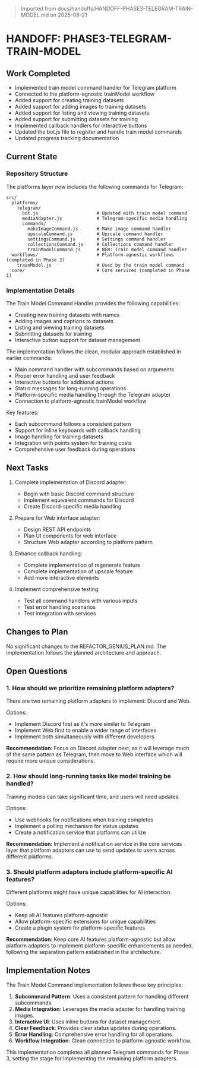 > Imported from docs/handoffs/HANDOFF-PHASE3-TELEGRAM-TRAIN-MODEL.md on 2025-08-21

# HANDOFF: PHASE3-TELEGRAM-TRAIN-MODEL

## Work Completed
- Implemented train model command handler for Telegram platform
- Connected to the platform-agnostic trainModel workflow
- Added support for creating training datasets
- Added support for adding images to training datasets
- Added support for listing and viewing training datasets
- Added support for submitting datasets for training
- Implemented callback handlers for interactive buttons
- Updated the bot.js file to register and handle train model commands
- Updated progress tracking documentation

## Current State

### Repository Structure
The platforms layer now includes the following commands for Telegram:

```
src/
  platforms/
    telegram/
      bot.js                      # Updated with train model command
      mediaAdapter.js             # Telegram-specific media handling
      commands/
        makeImageCommand.js       # Make image command handler
        upscaleCommand.js         # Upscale command handler
        settingsCommand.js        # Settings command handler
        collectionsCommand.js     # Collections command handler
        trainModelCommand.js      # NEW: Train model command handler
  workflows/                      # Platform-agnostic workflows (completed in Phase 2)
    trainModel.js                 # Used by the train model command
  core/                           # Core services (completed in Phase 1)
```

### Implementation Details

The Train Model Command Handler provides the following capabilities:
- Creating new training datasets with names
- Adding images and captions to datasets
- Listing and viewing training datasets
- Submitting datasets for training
- Interactive button support for dataset management

The implementation follows the clean, modular approach established in earlier commands:
- Main command handler with subcommands based on arguments
- Proper error handling and user feedback
- Interactive buttons for additional actions
- Status messages for long-running operations
- Platform-specific media handling through the Telegram adapter
- Connection to platform-agnostic trainModel workflow

Key features:
- Each subcommand follows a consistent pattern
- Support for inline keyboards with callback handling
- Image handling for training datasets
- Integration with points system for training costs
- Comprehensive user feedback during operations

## Next Tasks
1. Complete implementation of Discord adapter:
   - Begin with basic Discord command structure
   - Implement equivalent commands for Discord
   - Create Discord-specific media handling

2. Prepare for Web interface adapter:
   - Design REST API endpoints
   - Plan UI components for web interface
   - Structure Web adapter according to platform pattern

3. Enhance callback handling:
   - Complete implementation of regenerate feature
   - Complete implementation of upscale feature
   - Add more interactive elements

4. Implement comprehensive testing:
   - Test all command handlers with various inputs
   - Test error handling scenarios
   - Test integration with services

## Changes to Plan
No significant changes to the REFACTOR_GENIUS_PLAN.md. The implementation follows the planned architecture and approach.

## Open Questions

### 1. How should we prioritize remaining platform adapters?
There are two remaining platform adapters to implement: Discord and Web.

Options:
- Implement Discord first as it's more similar to Telegram
- Implement Web first to enable a wider range of interfaces
- Implement both simultaneously with different developers

**Recommendation**: Focus on Discord adapter next, as it will leverage much of the same pattern as Telegram, then move to Web interface which will require more unique considerations.

### 2. How should long-running tasks like model training be handled?
Training models can take significant time, and users will need updates.

Options:
- Use webhooks for notifications when training completes
- Implement a polling mechanism for status updates
- Create a notification service that platforms can utilize

**Recommendation**: Implement a notification service in the core services layer that platform adapters can use to send updates to users across different platforms.

### 3. Should platform adapters include platform-specific AI features?
Different platforms might have unique capabilities for AI interaction.

Options:
- Keep all AI features platform-agnostic
- Allow platform-specific extensions for unique capabilities
- Create a plugin system for platform-specific features

**Recommendation**: Keep core AI features platform-agnostic but allow platform adapters to implement platform-specific enhancements as needed, following the separation pattern established in the architecture.

## Implementation Notes
The Train Model Command implementation follows these key principles:

1. **Subcommand Pattern**: Uses a consistent pattern for handling different subcommands.
2. **Media Integration**: Leverages the media adapter for handling training images.
3. **Interactive UI**: Uses inline buttons for dataset management.
4. **Clear Feedback**: Provides clear status updates during operations.
5. **Error Handling**: Comprehensive error handling for all operations.
6. **Workflow Integration**: Clean connection to platform-agnostic workflow.

This implementation completes all planned Telegram commands for Phase 3, setting the stage for implementing the remaining platform adapters. 